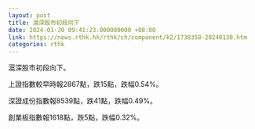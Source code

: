 ```yaml
---
layout: post
title: 滬深股市初段向下
date: 2024-01-30 09:41:23.000000000 +08:00
link: https://news.rthk.hk/rthk/ch/component/k2/1738358-20240130.htm
categories: rthk
---
```


滬深股市初段向下。

上證指數較早時報2867點，跌15點，跌幅0.54%。

深證成份指數報8539點，跌41點，跌幅0.49%。

創業板指數報1618點，跌5點，跌幅0.32%。
